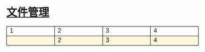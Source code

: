 # [文件管理](/linuxcommand/file_management/index)

<style type="text/css">
#customers{
	font-family:"Trebuchet MS", Arial, Helvetica, sans-serif;
	border: 1;
	width: 100%;
	border-collapse:collapse; 
}
#customers td, #customers th{
	width: 220;
	font-size:1em;
	border:1px solid #000000;
}

#customers tr.alt td{
	color:#000000;
	background-color:#FFF8DC;
}
</style>
<table  id="customers">
<tr>
	<td width="220">1<a href=""></a></td>
	<td width="220">2<a href=""></a></td>
	<td width="220">3<a href=""></a></td>
	<td width="220">4<a href=""></a></td>
</tr>
<tr class="alt">
	<td><a href=""></a></td>
	<td>2</td>
	<td>3</td>
	<td>4</td>
</tr>
</table>
